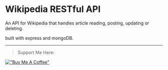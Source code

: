 # Wikipedia RESTful API

An API for Wikipedia that handles article reading, posting, updating or deleting.

built with express and mongoDB.

<hr>

> Support Me Here:

[!["Buy Me A Coffee"](https://www.buymeacoffee.com/assets/img/custom_images/orange_img.png)](https://www.buymeacoffee.com/abdelrahmanHa)
